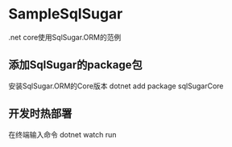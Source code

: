 # SampleSqlSugar
.net core使用SqlSugar.ORM的范例

## 添加SqlSugar的package包
安装SqlSugar.ORM的Core版本
dotnet add package sqlSugarCore

## 开发时热部署
在终端输入命令 dotnet watch run

